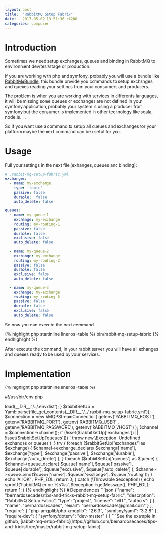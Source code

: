 ```yaml
---
layout: post
title:  "RabbitMQ Setup Fabric"
date:   2017-05-02 13:51:36 +0200
categories: composer
---
```


# Introduction

Sometimes we need setup exchanges, queues and binding in RabbitMQ to environment dev/test/stage or production.

If you are working with php and symfony, probably you will use a bundle like [RabbitMqBundle](https://github.com/php-amqplib/RabbitMqBundle), this
bundle provide you commands to setup exchanges and queues reading your settings from your consumers and producers.

The problem is when you are working with services in differents languages, it will be missing some queues or exchanges are not defined in your symfony application, probably your system is using a producer from symfony but
the consumer is implemented in other technology like scala, node.js, ...

So if you want use a command to setup all queues and exchanges for your platform maybe the next command can be useful for you.

# Usage

Full your settings in the next file (exhanges, queues and binding):

```yaml
# .rabbit-mq-setup-fabric.yml
exchanges:
  - name: my-exchange
    type: 'topic'
    passive: false
    durable:  false
    auto_delete: false

queues:
  - name: my-queue-1
    exchange: my-exchange
    routing: my-routing-1
    passive: false
    durable: false
    exclusive: false
    auto_delete: false

  - name: my-queue-2
    exchange: my-exchange
    routing: my-routing-2
    passive: false
    durable: false
    exclusive: false
    auto_delete: false

  - name: my-queue-3
    exchange: my-exchange
    routing: my-routing-3
    passive: false
    durable: false
    exclusive: false
    auto_delete: false
```

So now you can execute the next command:

{% highlight php startinline linenos=table %}
bin/rabbit-mq-setup-fabric
{% endhighlight %}

After execute the command, in your rabbit server you will have all exhanges and queues ready to be used
by your services.

# Implementation

{% highlight php startinline linenos=table %}

#!/usr/bin/env php
<?php

/** @var Composer\Autoload\ClassLoader $loader */
$loader = require __DIR__.'/../vendor/autoload.php';

use Symfony\Component\Yaml\Yaml;
use PhpAmqpLib\Connection\AMQPStreamConnection;

/*
 * By default: ennvironment 'dev'
 *
 * Examples:
 *
 * ./bin/rabbit-mq-setup-fabric
 * ./bin/rabbit-mq-setup-fabric -e=dev
 * ./bin/rabbit-mq-setup-fabric -e=prod
 */
$options = getopt("e::", []);
$environment = !isset($options['e']) ? 'dev': strtolower($options['e']);

if ('dev' === $environment) {
    $dotenv = new Symfony\Component\Dotenv\Dotenv();
    $dotenv->load(__DIR__.'/../.env.dist');
}

$rabbitSetUp = Yaml::parse(file_get_contents(__DIR__.'/../.rabbit-mq-setup-fabric.yml'));

$connection = new AMQPStreamConnection(
        getenv('RABBITMQ_HOST'),
        getenv('RABBITMQ_PORT'),
        getenv('RABBITMQ_USER'),
        getenv('RABBITMQ_PASSWORD'),
        getenv('RABBITMQ_VHOST')
);
$channel = $connection->channel();


if (!isset($rabbitSetUp['exchanges']) || !isset($rabbitSetUp['queues'])) {
    throw new \Exception('Undefined exchanges or queues');
}

try {

    foreach ($rabbitSetUp['exchanges'] as $exchange) {
        $channel->exchange_declare(
            $exchange['name'],
            $exchange['type'],
            $exchange['passive'],
            $exchange['durable'],
            $exchange['auto_delete']
        );
    }

    foreach ($rabbitSetUp['queues'] as $queue) {
        $channel->queue_declare(
            $queue['name'],
            $queue['passive'],
            $queue['durable'],
            $queue['exclusive'],
            $queue['auto_delete']
        );

        $channel->queue_bind($queue['name'], $queue['exchange'], $queue['routing']);
    }

    echo 'All OK' . PHP_EOL;
    return 0;

} catch (\Throwable $exception) {
    echo sprintf('RabbitMQ error: %s%s', $exception->getMessage(), PHP_EOL);
    return 1;
}
{% endhighlight %}

# Dependencies

```json
{
  "name": "bernardosecades/tips-and-tricks-rabbit-mq-setup-fabric",
  "description": "RabbitMQ Setup Fabric",
  "type": "project",
  "license": "MIT",
  "authors": [
    {
      "name": "bernardosecades",
      "email": "bernardosecades@gmail.com"
    }
  ],
  "require": {
    "php-amqplib/php-amqplib": "2.6.3",
    "symfony/yaml": "3.2.8"
  },
  "require-dev": {
    "symfony/dotenv": "dev-master"
  }
}
```

See the example in github, [rabbit-mq-setup-fabric](https://github.com/bernardosecades/tips-and-tricks/tree/master/rabbit-mq-setup-fabric).